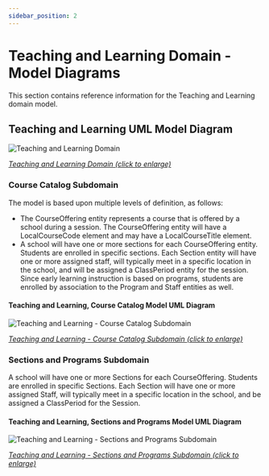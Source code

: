 ```yaml
---
sidebar_position: 2
---
```


# Teaching and Learning Domain - Model Diagrams

This section contains reference information for the Teaching and Learning domain
model.

## Teaching and Learning UML Model Diagram

![Teaching and Learning Domain](https://edfidocs.blob.core.windows.net/$web/img/reference/data-standard/Teaching%20and%20Learning%20UML.png)

[_Teaching and Learning Domain (click to enlarge)_](https://edfidocs.blob.core.windows.net/$web/img/reference/data-standard/Teaching%20and%20Learning%20UML.png)

### Course Catalog Subdomain

The model is based upon multiple levels of definition, as follows:

* The CourseOffering entity represents a course that is offered by a school
    during a session. The CourseOffering entity will have a LocalCourseCode
    element and may have a LocalCourseTitle element.
* A school will have one or more sections for each CourseOffering entity.
    Students are enrolled in specific sections. Each Section entity will have
    one or more assigned staff, will typically meet in a specific location in
    the school, and will be assigned a ClassPeriod entity for the session. Since
    early learning instruction is based on programs, students are enrolled by
    association to the Program and Staff entities as well.

#### Teaching and Learning, Course Catalog Model UML Diagram

![Teaching and Learning - Course Catalog Subdomain](https://edfidocs.blob.core.windows.net/$web/img/reference/data-standard/Teaching%20and%20Learning%20-%20Course%20Catalog%20Subdomain.png)

[_Teaching and Learning - Course Catalog Subdomain (click to enlarge)_](https://edfidocs.blob.core.windows.net/$web/img/reference/data-standard/Teaching%20and%20Learning%20-%20Course%20Catalog%20Subdomain.png)

### Sections and Programs Subdomain

A school will have one or more Sections for each CourseOffering. Students are
enrolled in specific Sections. Each Section will have one or more assigned
Staff, will typically meet in a specific location in the school, and be assigned
a ClassPeriod for the Session.

#### Teaching and Learning, Sections and Programs Model UML Diagram

![Teaching and Learning - Sections and Programs Subdomain](https://edfidocs.blob.core.windows.net/$web/img/reference/data-standard/Teaching%20and%20Leaning%20Section&Programs%20UML.png)

[_Teaching and Learning - Sections and Programs Subdomain (click to enlarge)_](https://edfidocs.blob.core.windows.net/$web/img/reference/data-standard/Teaching%20and%20Leaning%20Section&Programs%20UML.png)
